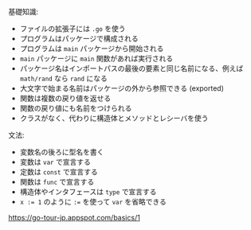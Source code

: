 基礎知識:

- ファイルの拡張子には `.go` を使う
- プログラムはパッケージで構成される
- プログラムは `main` パッケージから開始される
- `main` パッケージに `main` 関数があれば実行される
- パッケージ名はインポートパスの最後の要素と同じ名前になる、例えば `math/rand` なら `rand` になる
- 大文字で始まる名前はパッケージの外から参照できる (exported)
- 関数は複数の戻り値を返せる
- 関数の戻り値にも名前をつけられる
- クラスがなく、代わりに構造体とメソッドとレシーバを使う

文法:

- 変数名の後ろに型名を書く
- 変数は `var` で宣言する
- 定数は `const` で宣言する
- 関数は `func` で宣言する
- 構造体やインタフェースは `type` で宣言する
- `x := 1` のように `:=` を使って `var` を省略できる

https://go-tour-jp.appspot.com/basics/1
